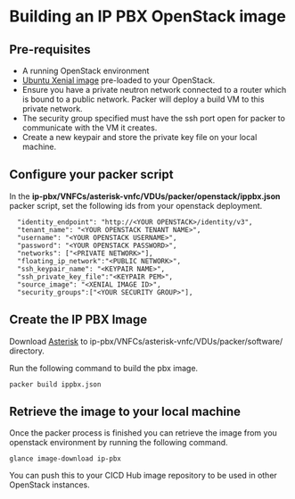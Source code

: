 # Building an IP PBX OpenStack image

## Pre-requisites

* A running OpenStack environment
* [Ubuntu Xenial image](http://cloud-images.ubuntu.com/xenial/current/xenial-server-cloudimg-amd64-disk1.img) pre-loaded to your OpenStack.
* Ensure you have a private neutron network connected to a router which is bound to a public network. Packer will deploy a build VM to this private network.
* The security group specified must have the ssh port open for packer to communicate with the VM it creates. 
* Create a new keypair and store the private key file on your local machine. 

## Configure your packer script

In the **ip-pbx/VNFCs/asterisk-vnfc/VDUs/packer/openstack/ippbx.json** packer script, set the following ids from your openstack deployment.

```
  "identity_endpoint": "http://<YOUR OPENSTACK>/identity/v3",
  "tenant_name": "<YOUR OPENSTACK TENANT NAME>",
  "username": "<YOUR OPENSTACK USERNAME>",
  "password": "<YOUR OPENSTACK PASSWORD>",
  "networks": ["<PRIVATE NETWORK>"],
  "floating_ip_network":"<PUBLIC NETWORK>",
  "ssh_keypair_name": "<KEYPAIR NAME>",
  "ssh_private_key_file":"<KEYPAIR PEM>", 
  "source_image": "<XENIAL IMAGE ID>",
  "security_groups":["<YOUR SECURITY GROUP>"],
```

## Create the IP PBX Image

Download [Asterisk](https://downloads.asterisk.org/pub/telephony/asterisk/old-releases/asterisk-14.7.8.tar.gz) to ip-pbx/VNFCs/asterisk-vnfc/VDUs/packer/software/ directory.

Run the following command to build the pbx image.

```
packer build ippbx.json
```

## Retrieve the image to your local machine

Once the packer process is finished you can retrieve the image from you openstack environment by running the following command. 

```
glance image-download ip-pbx
```

You can push this to your CICD Hub image repository to be used in other OpenStack instances.
